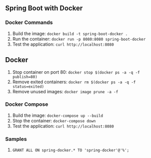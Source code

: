## Spring Boot with Docker

### Docker Commands
1. Build the image: ` docker build -t spring-boot-docker . `
2. Run the container: ` docker run -p 8080:8080 spring-boot-docker `
3. Test the application: ` curl http://localhost:8080 `

## Docker
1. Stop container on port 80: ` docker stop $(docker ps -a -q -f publish=80) `
2. Remove exited containers: ` docker rm $(docker ps -a -q -f status=exited) `
3. Remove unused images: ` docker image prune -a -f `

### Docker Compose
1. Build the image: ` docker-compose up --build `
2. Stop the container: ` docker-compose down `
3. Test the application: ` curl http://localhost:8080 `


### Samples
1. ` GRANT ALL ON spring-docker.* TO 'spring-docker'@'%'; `
